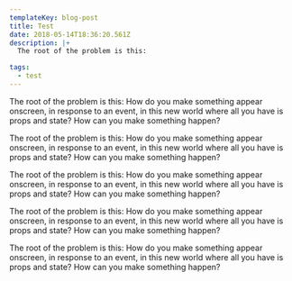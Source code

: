 ```yaml
---
templateKey: blog-post
title: Test
date: 2018-05-14T18:36:20.561Z
description: |+
  The root of the problem is this: 

tags:
  - test
---
```

The root of the problem is this: How do you make something appear onscreen, in response to an event, in this new world where all you have is props and state? How can you make something happen?



The root of the problem is this: How do you make something appear onscreen, in response to an event, in this new world where all you have is props and state? How can you make something happen?



The root of the problem is this: How do you make something appear onscreen, in response to an event, in this new world where all you have is props and state? How can you make something happen?



The root of the problem is this: How do you make something appear onscreen, in response to an event, in this new world where all you have is props and state? How can you make something happen?



The root of the problem is this: How do you make something appear onscreen, in response to an event, in this new world where all you have is props and state? How can you make something happen?

